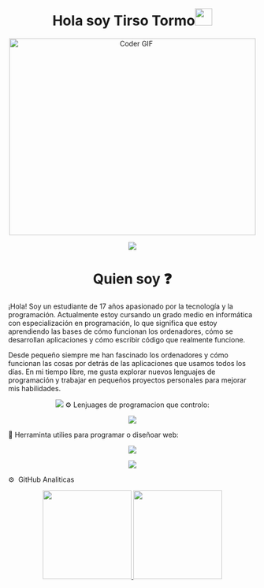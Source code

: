 <h1 align="center"><b>Hola soy Tirso Tormo</b><img src="https://media.giphy.com/media/hvRJCLFzcasrR4ia7z/giphy.gif" width="35"></h1>
<p align="center">

  <img src="https://media.giphy.com/media/SWoSkN6DxTszqIKEqv/giphy.gif" alt="Coder GIF" width="500" height="400">
  
</p>
<p  align="center">
<img src="https://user-images.githubusercontent.com/73097560/115834477-dbab4500-a447-11eb-908a-139a6edaec5c.gif">
<h1 align="center"><b>Quien soy ❓</b></h1>
¡Hola! Soy un estudiante de 17 años apasionado por la tecnología y la programación. Actualmente estoy cursando un grado medio en informática con especialización en programación, lo que significa que estoy aprendiendo las bases de cómo funcionan los ordenadores, cómo se desarrollan aplicaciones y cómo escribir código que realmente funcione.

Desde pequeño siempre me han fascinado los ordenadores y cómo funcionan las cosas por detrás de las aplicaciones que usamos todos los días. En mi tiempo libre, me gusta explorar nuevos lenguajes de programación y trabajar en pequeños proyectos personales para mejorar mis habilidades.

<p  align="center">
<img src="https://user-images.githubusercontent.com/73097560/115834477-dbab4500-a447-11eb-908a-139a6edaec5c.gif">
⚙️ Lenjuages de programacion que controlo:

<p align="center">
  <a href="https://skillicons.dev">
    <img src="https://skillicons.dev/icons?i=css,html,mysql,php,py" />
  </a>
</p>
🧰 Herraminta utilies para programar o diseñoar web:
<p align="center">
  <a href="https://skillicons.dev">
    <img src="https://skillicons.dev/icons?i=sublime,vscode,pr,ps,gmail,github,figma,discord" />
  </a>
</p>

<p  align="center">
<img src="https://user-images.githubusercontent.com/73097560/115834477-dbab4500-a447-11eb-908a-139a6edaec5c.gif">
  
⚙️ &nbsp;GitHub Analiticas

<p align="center">
  <a href="https://github.com/Adityakanoi2001">
    <img height="180em" src="https://github-readme-stats-eight-theta.vercel.app/api?username=TirsoTormo&show_icons=true&theme=algolia&include_all_commits=true&count_private=true"/>
  </a>
  <a href="https://github.com/Adityakanoi2001">
    <img height="180em" src="https://github-readme-stats-eight-theta.vercel.app/api/top-langs/?username=TirsoTormo&layout=compact&langs_count=8&theme=algolia"/>
  </a>
</p>
<!--
**TirsoTormo/TirsoTormo** is a ✨ _special_ ✨ repository because its `README.md` (this file) appears on your GitHub profile.

Here are some ideas to get you started:

- 🔭 I’m currently working on ...
- 🌱 I’m currently learning ...
- 👯 I’m looking to collaborate on ...
- 🤔 I’m looking for help with ...
- 💬 Ask me about ...
- 📫 How to reach me: ...
- 😄 Pronouns: ...
- ⚡ Fun fact: ...
-->

